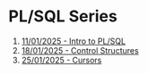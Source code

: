 # PL/SQL Series

1. [11/01/2025 - Intro to PL/SQL](https://www.linkedin.com/pulse/plsql-foundations-comprehensive-guide-beginners-developers-koshy-4nzsc/?trackingId=ILvmI6kjS2mkIKE8aOjlOA%3D%3D)
2. [18/01/2025 - Control Structures](https://www.linkedin.com/pulse/control-structures-plsqlmastering-case-loops-eugene-koshy-bgn0c/?trackingId=ILvmI6kjS2mkIKE8aOjlOA%3D%3D)
3. [25/01/2025 - Cursors](https://www.linkedin.com/pulse/plsql-cursors-understanding-implicit-explicit-fetch-operations-koshy-4kahc/?trackingId=ILvmI6kjS2mkIKE8aOjlOA%3D%3D)
